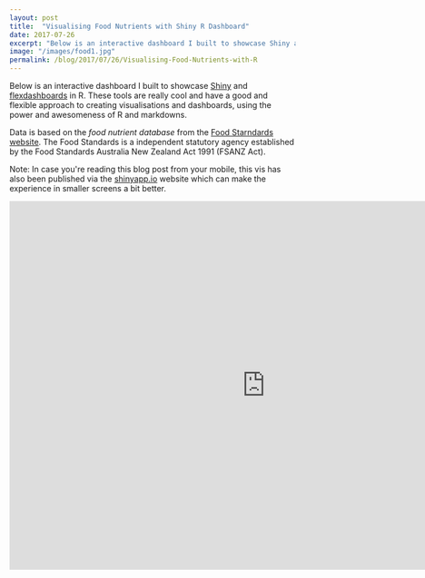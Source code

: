 ```yaml
---
layout: post
title:  "Visualising Food Nutrients with Shiny R Dashboard"
date: 2017-07-26
excerpt: "Below is an interactive dashboard I built to showcase Shiny and R flexdashboards"
image: "/images/food1.jpg"
permalink: /blog/2017/07/26/Visualising-Food-Nutrients-with-R
---
```




Below is an interactive dashboard I built to showcase [Shiny](http://www.shinyapps.io/) and [flexdashboards](http://rmarkdown.rstudio.com/flexdashboard/) in R. These tools are really cool and have a good and flexible approach to creating visualisations and dashboards, using the power and awesomeness of R and markdowns.

Data is based on the *food nutrient database* from the [Food Starndards website](http://www.foodstandards.gov.au/science/monitoringnutrients/ausnut/ausnutdatafiles/Pages/foodnutrient.aspx). The Food Standards is a independent statutory agency established by the Food Standards Australia New Zealand Act 1991 (FSANZ Act).

Note: In case you're reading this blog post from your mobile, this vis has also been published via the [shinyapp.io](https://feliperego.shinyapps.io/visualising_food_nutrients_with_interactive_r_dashboard/) website which can make the experience in smaller screens a bit better.

<iframe src="https://feliperego.shinyapps.io/visualising_food_nutrients_with_interactive_r_dashboard/" style="border: none; width: 900px; height: 650px"></iframe>
